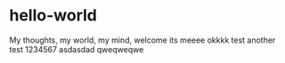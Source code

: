 # hello-world
My thoughts, my world, my mind, 
welcome
its meeee
okkkk
test
another test
1234567
asdasdad
qweqweqwe